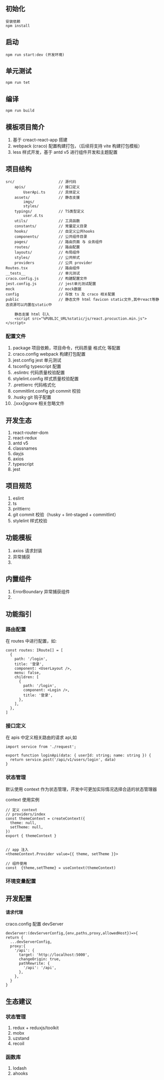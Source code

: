## 初始化

```
安装依赖
npm install
```

## 启动

```
npm run start:dev (开发环境)
```

## 单元测试

```
npm run tet
```

## 编译

```
npm run build
```

## 模板项目简介

1. 基于 creact-react-app 搭建
2. webpack (craco) 配置构建打包，（后续将支持 vite 构建打包模板）
3. less 样式开发，基于 antd v5 进行组件开发和主题配置

## 项目结构

    src/                    // 源代码
        apis/               // 接口定义
            UserApi.ts      // 具体定义
        assets/             // 静态支援
            imgs/
            styles/
        typings/            // TS类型定义
            user.d.ts
        utils/              // 工具函数
        constants/          // 常量定义目录
        hooks/              // 自定义公共hooks
        components/         // 公共组件目录
        pages/              // 路由页面 与 业务组件
        routes/             // 路由配置
        layouts/            // 布局组件
        styles/             // 公共样式
        providers           // 公共 provider
    Routes.tsx              // 路由组件
    __tests__               // 单元测试
    craco.config.js         // 构建配置文件
    jest.config.js          // jest单元测试配置
    mock                    // mock数据
    config                  // 存放 ts 及 craco 相关配置
    public                  // 静态文件 html favicon static文件,其中react等静态资源可以内置在static中

```
    静态支援 html 引入
    <script src="%PUBLIC_URL%static/js/react.procuction.min.js"></script>
```

### 配置文件

1. package 项目依赖，项目命令，代码质量 格式化 等配置
2. craco.config webpack 构建打包配置
2. jest.config jest 单元测试
3. tsconfig typescript 配置
4. .eslintrc 代码质量校验配置
5. stylelint.config 样式质量校验配置
6. .prettierrc 代码格式化
7. commitlint.config git commit 校验
8. .husky git 钩子配置
9. .[xxx]ignore 相关忽略文件

## 开发生态

1. react-router-dom
2. react-redux
3. antd v5
4. classnames
5. dayjs
6. axios
7. typescript
8. jest

## 项目规范

1. eslint
2. ts
3. prittierrc
4. git commit 校验（husky + lint-staged + commitlint）
5. stylelint 样式校验

## 功能模板

1. axios 请求封装
2. 异常捕获
3.

## 内置组件

1. ErrorBoundary 异常捕获组件
2.

## 功能指引

### 路由配置

在 routes 中进行配置，如:

```
const routes: IRoute[] = [
  {
    path: '/login',
    title: '登录',
    component: <UserLayout />,
    menu: false,
    children: [
      {
        path: '/login',
        component: <Login />,
        title: '登录',
      },
    ],
  },
]
```

### 接口定义

在 apis 中定义相关路由的请求 api,如

```
import service from './request';

export function loginApi(data: { userId: string; name: string }) {
  return service.post('/api/v1/users/login', data)
}

```

### 状态管理

默认使用 context 作为状态管理，开发中可更加实际情况选择合适的状态管理器

context 使用实例

```
// 定义 context
// providers/index
const themeContext = createContext({
  theme: null,
  setTheme: null,
})
export { themeContext }


// app 注入
<themeContext.Provider value={{ theme, setTheme }}>

// 组件使用
const  {theme,setTheme} = useContext(themeContext)

```

### 环境变量配置

## 开发配置

#### 请求代理

craco.config 配置 devServer

```
devServer:(devServerConfig,{env,paths,proxy,allowedHost})=>{
return {
  ...devServerConfig,
  proxy:{
    '/api': {
      target: 'http://localhost:5000',
      changeOrigin: true,
      pathRewrite: {
        '/api': '/api',
      },
    },
  }
}
```

## 生态建议

### 状态管理

1. redux + reduxjs/toolkit
2. mobx
3. uzstand
4. recoil

### 函数库

1. lodash
2. ahooks
